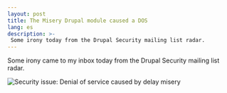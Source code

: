 ```yaml
---
layout: post
title: The Misery Drupal module caused a DOS
lang: es
description: >-
 Some irony today from the Drupal Security mailing list radar.
---
```



Some irony came to my inbox today from the Drupal Security mailing list radar.


<!--more-->


![Security issue: Denial of service caused by delay misery](https://user-images.githubusercontent.com/243532/47872488-b55b4000-dddc-11e8-909b-6e3a6269b97b.png)

